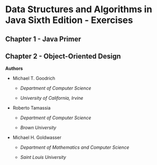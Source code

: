 # Data Structures and Algorithms in Java Sixth Edition - Exercises

## Chapter 1 - Java Primer

## Chapter 2 - Object-Oriented Design



**Authors**

- Michael T. Goodrich

  - _Department of Computer Science_

  - _University of California, Irvine_

- Roberto Tamassia

  - _Department of Computer Science_

  - _Brown University_

- Michael H. Goldwasser

  - _Department of Mathematics and Computer Science_

  - _Saint Louis University_
